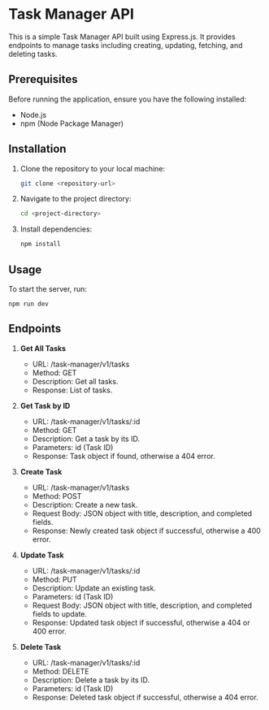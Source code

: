# Task Manager API

This is a simple Task Manager API built using Express.js. It provides endpoints to manage tasks including creating, updating, fetching, and deleting tasks.

## Prerequisites

Before running the application, ensure you have the following installed:

- Node.js
- npm (Node Package Manager)

## Installation

1. Clone the repository to your local machine:

    ```bash
    git clone <repository-url>
    ```

2. Navigate to the project directory:

    ```bash
    cd <project-directory>
    ```

3. Install dependencies:

    ```bash
    npm install
    ```

## Usage

To start the server, run:

    
    npm run dev
    

## Endpoints

1. **Get All Tasks**
   
    - URL: /task-manager/v1/tasks
    - Method: GET
    - Description: Get all tasks.
    - Response: List of tasks.

2. **Get Task by ID**
   
    - URL: /task-manager/v1/tasks/:id
    - Method: GET
    - Description: Get a task by its ID.
    - Parameters: id (Task ID)
    - Response: Task object if found, otherwise a 404 error.

3. **Create Task**
   
    - URL: /task-manager/v1/tasks
    - Method: POST
    - Description: Create a new task.
    - Request Body: JSON object with title, description, and completed fields.
    - Response: Newly created task object if successful, otherwise a 400 error.

4. **Update Task**
   
    - URL: /task-manager/v1/tasks/:id
    - Method: PUT
    - Description: Update an existing task.
    - Parameters: id (Task ID)
    - Request Body: JSON object with title, description, and completed fields to update.
    - Response: Updated task object if successful, otherwise a 404 or 400 error.

5. **Delete Task**
   
    - URL: /task-manager/v1/tasks/:id
    - Method: DELETE
    - Description: Delete a task by its ID.
    - Parameters: id (Task ID)
    - Response: Deleted task object if successful, otherwise a 404 error.
